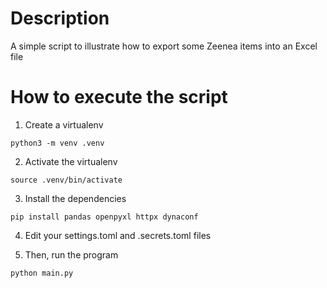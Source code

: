 Description
===========

A simple script to illustrate how to export some Zeenea items into an Excel file


How to execute the script
=========================

1. Create a virtualenv

```python3 -m venv .venv```

2. Activate the virtualenv

```source .venv/bin/activate```

3. Install the dependencies

```pip install pandas openpyxl httpx dynaconf```

4. Edit your settings.toml and .secrets.toml files

5. Then, run the program

```python main.py```